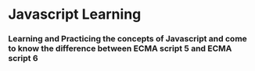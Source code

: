 # Javascript Learning
### Learning and Practicing the concepts of Javascript and come to know the difference between ECMA script 5 and ECMA script 6
